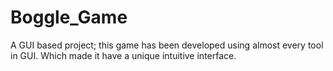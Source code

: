 # Boggle_Game
A GUI based project; this game has been developed using almost every tool in GUI. Which made it have a unique intuitive interface.
